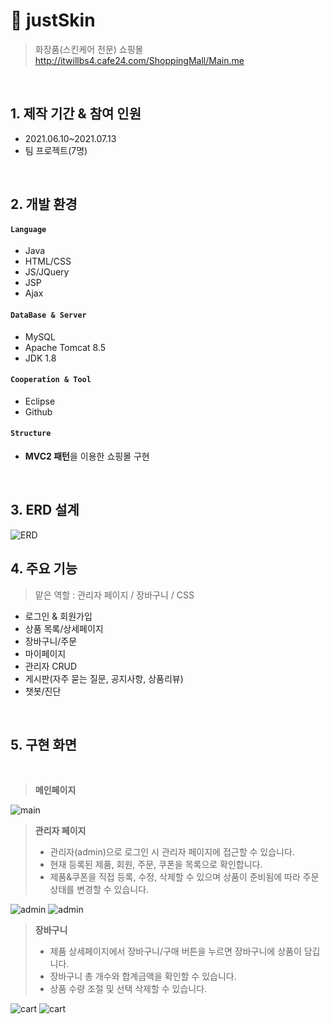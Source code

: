 # :sake: justSkin
>화장품(스킨케어 전문) 쇼핑몰
>http://itwillbs4.cafe24.com/ShoppingMall/Main.me

<br>

## 1. 제작 기간 & 참여 인원
- 2021.06.10~2021.07.13
- 팀 프로젝트(7명)

<br>

## 2. 개발 환경
#### `Language`
  - Java
  - HTML/CSS
  - JS/JQuery
  - JSP
  - Ajax
#### `DataBase & Server`
  - MySQL
  - Apache Tomcat 8.5
  - JDK 1.8
#### `Cooperation & Tool`
  - Eclipse
  - Github
#### `Structure`
  - **MVC2 패턴**을 이용한 쇼핑몰 구현

<br>

## 3. ERD 설계
![ERD](https://user-images.githubusercontent.com/80612679/126464487-7aded8f9-2604-440a-a96b-da4975add2ec.jpg)


## 4. 주요 기능
>맡은 역할 : 관리자 페이지 / 장바구니 / CSS
- 로그인 & 회원가입
- 상품 목록/상세페이지
- 장바구니/주문
- 마이페이지
- 관리자 CRUD
- 게시판(자주 묻는 질문, 공지사항, 상품리뷰)
- 챗봇/진단


<br>

## 5. 구현 화면

<br>

>**메인페이지**<br>

![main](https://user-images.githubusercontent.com/80612679/126473596-2d201f87-cfe8-474d-841a-079c6fd35d53.png)

>**관리자 페이지**<br>
>- 관리자(admin)으로 로그인 시 관리자 페이지에 접근할 수 있습니다.<br>
>- 현재 등록된 제품, 회원, 주문, 쿠폰을 목록으로 확인합니다.<br>
>- 제품&쿠폰을 직접 등록, 수정, 삭제할 수 있으며 상품이 준비됨에 따라 주문상태를 변경할 수 있습니다.<br>

![admin](https://user-images.githubusercontent.com/80612679/126475151-6c10a2e1-041d-4d2f-895a-a71b377c982b.png)
![admin](https://user-images.githubusercontent.com/80612679/126985851-f417f64e-4a54-4872-bb6c-2f2f8fcc35ed.png)

>**장바구니**<br>
>- 제품 상세페이지에서 장바구니/구매 버튼을 누르면 장바구니에 상품이 담깁니다.<br>
>- 장바구니 총 개수와 합계금액을 확인할 수 있습니다.<br>
>- 상품 수량 조절 및 선택 삭제할 수 있습니다.<br>

![cart](https://user-images.githubusercontent.com/80612679/126476509-7c5baaec-4809-4c28-b1e4-47865f5a70bd.png)
![cart](https://user-images.githubusercontent.com/80612679/126476530-083e508b-db9e-407f-9043-25c84f78fdfb.png)













